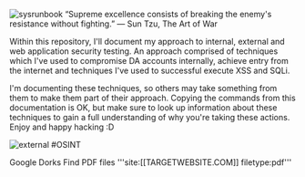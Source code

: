 ![sysrunbook](https://github.com/sysdefendr/cyber-runbook/assets/71035808/32f81508-12ae-4148-8fe9-8e9ae1095226)
“Supreme excellence consists of breaking the enemy's resistance without fighting.”
― Sun Tzu, The Art of War 

Within this repository, I'll document my approach to internal, external and web application security testing. An approach comprised of techniques which I've used to compromise DA accounts internally, achieve entry from the internet and techniques I've used to successful execute XSS and SQLi.

I'm documenting these techniques, so others may take something from them to make them part of their approach. Copying the commands from this documentation is OK, but make sure to look up information about these techniques to gain a full understanding of why you're taking these actions. Enjoy and happy hacking :D

![external](https://github.com/sysdefendr/cyber-runbook/assets/71035808/4298b82d-18e9-4088-b201-1d870551c3ce)
#OSINT

Google Dorks
Find PDF files
'''site:[[TARGETWEBSITE.COM]] filetype:pdf'''

